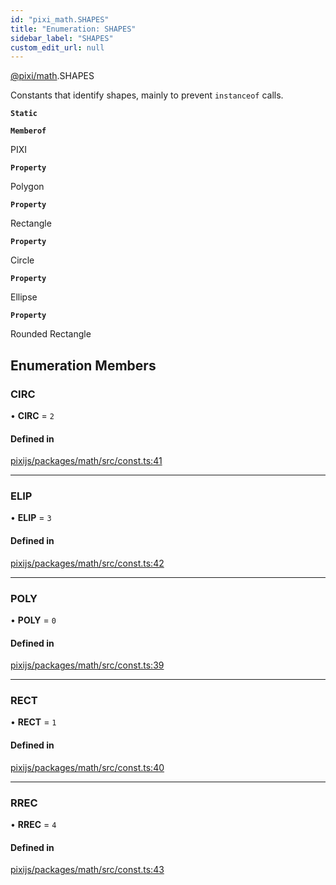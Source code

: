 ```yaml
---
id: "pixi_math.SHAPES"
title: "Enumeration: SHAPES"
sidebar_label: "SHAPES"
custom_edit_url: null
---
```


[@pixi/math](../modules/pixi_math.md).SHAPES

Constants that identify shapes, mainly to prevent `instanceof` calls.

**`Static`**

**`Memberof`**

PIXI

**`Property`**

Polygon

**`Property`**

Rectangle

**`Property`**

Circle

**`Property`**

Ellipse

**`Property`**

Rounded Rectangle

## Enumeration Members

### CIRC

• **CIRC** = ``2``

#### Defined in

[pixijs/packages/math/src/const.ts:41](https://github.com/pixijs/pixijs/blob/2194fe5c5/packages/math/src/const.ts#L41)

___

### ELIP

• **ELIP** = ``3``

#### Defined in

[pixijs/packages/math/src/const.ts:42](https://github.com/pixijs/pixijs/blob/2194fe5c5/packages/math/src/const.ts#L42)

___

### POLY

• **POLY** = ``0``

#### Defined in

[pixijs/packages/math/src/const.ts:39](https://github.com/pixijs/pixijs/blob/2194fe5c5/packages/math/src/const.ts#L39)

___

### RECT

• **RECT** = ``1``

#### Defined in

[pixijs/packages/math/src/const.ts:40](https://github.com/pixijs/pixijs/blob/2194fe5c5/packages/math/src/const.ts#L40)

___

### RREC

• **RREC** = ``4``

#### Defined in

[pixijs/packages/math/src/const.ts:43](https://github.com/pixijs/pixijs/blob/2194fe5c5/packages/math/src/const.ts#L43)
